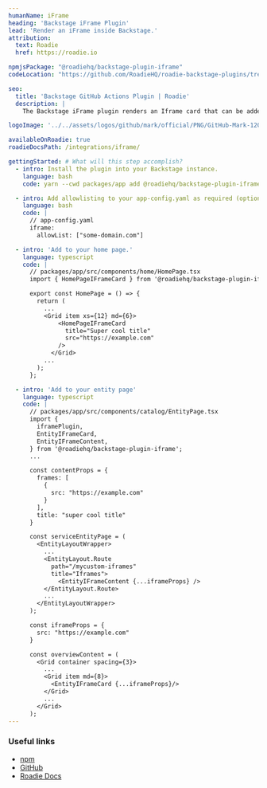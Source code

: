 ```yaml
---
humanName: iFrame
heading: 'Backstage iFrame Plugin'
lead: 'Render an iFrame inside Backstage.'
attribution:
  text: Roadie
  href: https://roadie.io

npmjsPackage: "@roadiehq/backstage-plugin-iframe"
codeLocation: "https://github.com/RoadieHQ/roadie-backstage-plugins/tree/main/plugins/frontend/backstage-plugin-iframe"

seo:
  title: 'Backstage GitHub Actions Plugin | Roadie'
  description: |
    The Backstage iFrame plugin renders an Iframe card that can be added to a component/homepage.

logoImage: '../../assets/logos/github/mark/official/PNG/GitHub-Mark-120px-plus.webp'

availableOnRoadie: true
roadieDocsPath: /integrations/iframe/

gettingStarted: # What will this step accomplish?
  - intro: Install the plugin into your Backstage instance.
    language: bash
    code: yarn --cwd packages/app add @roadiehq/backstage-plugin-iframe

  - intro: Add allowlisting to your app-config.yaml as required (optional).
    language: bash
    code: |
      // app-config.yaml
      iframe:
        allowList: ["some-domain.com"]

  - intro: 'Add to your home page.'
    language: typescript
    code: |
      // packages/app/src/components/home/HomePage.tsx
      import { HomePageIFrameCard } from '@roadiehq/backstage-plugin-iframe';

      export const HomePage = () => {
        return (
          ...
          <Grid item xs={12} md={6}>
              <HomePageIFrameCard
                title="Super cool title"
                src="https://example.com"
              />
            </Grid>
          ...
        );
      };

  - intro: 'Add to your entity page'
    language: typescript
    code: |
      // packages/app/src/components/catalog/EntityPage.tsx
      import {
        iframePlugin,
        EntityIFrameCard,
        EntityIFrameContent,
      } from '@roadiehq/backstage-plugin-iframe';
      ...

      const contentProps = {
        frames: [
          {
            src: "https://example.com"
          }
        ],
        title: "super cool title"
      }

      const serviceEntityPage = (
        <EntityLayoutWrapper>
          ...
          <EntityLayout.Route
            path="/mycustom-iframes"
            title="Iframes">
              <EntityIFrameContent {...iframeProps} />
          </EntityLayout.Route>
          ...
        </EntityLayoutWrapper>
      );

      const iframeProps = {
        src: "https://example.com"
      }

      const overviewContent = (
        <Grid container spacing={3}>
          ...
          <Grid item md={8}>
            <EntityIFrameCard {...iframeProps}/>
          </Grid>
          ...
        </Grid>
      );
---
```


### Useful links

- [npm](https://www.npmjs.com/package/@roadiehq/backstage-plugin-iframe)
- [GitHub](https://github.com/RoadieHQ/roadie-backstage-plugins/tree/main/plugins/frontend/backstage-plugin-iframe)
- [Roadie Docs](https://roadie.io/docs/integrations/iframe/)

